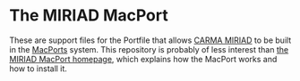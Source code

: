 The MIRIAD MacPort
====================

These are support files for the Portfile that allows
[CARMA MIRIAD](http://github.com/pkgw/carma-miriad) to
be built in the [MacPorts](http://macports.org/) system. This
repository is probably of less interest than
[the MIRIAD MacPort homepage](http://astro.berkeley.edu/~pkwill/miriad-macport/),
which explains how the MacPort works and how to install it.
